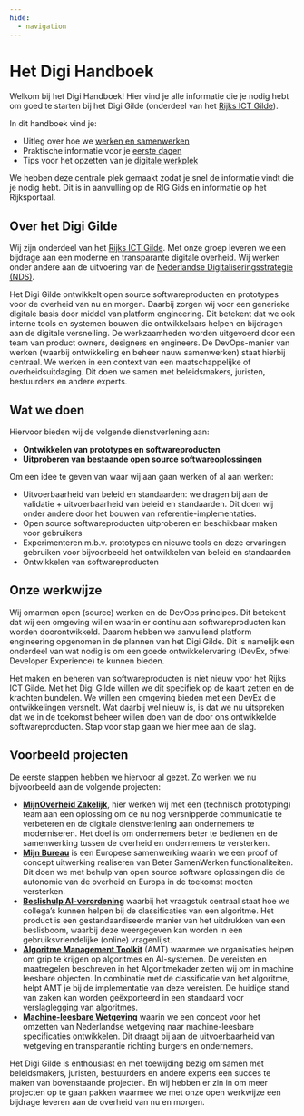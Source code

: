 ```yaml
---
hide:
  - navigation
---
```


# Het Digi Handboek

Welkom bij het Digi Handboek! Hier vind je alle informatie die je nodig hebt om goed te starten bij het Digi Gilde
(onderdeel van het [Rijks ICT Gilde](https://rijksictgilde.nl)).

In dit handboek vind je:

- Uitleg over hoe we [werken en samenwerken](werkwijze/principes.md)
- Praktische informatie voor je [eerste dagen](onboarding/eerste-dagen.md)
- Tips voor het opzetten van je [digitale werkplek](onboarding/dev-machine.md)

We hebben deze centrale plek gemaakt zodat je snel de informatie vindt die je nodig hebt. Dit is in aanvulling op de
RIG Gids en informatie op het Rijksportaal.

## Over het Digi Gilde

Wij zijn onderdeel van het [Rijks ICT Gilde](https://rijksictgilde.nl). Met onze groep leveren we een bijdrage
aan een moderne en transparante digitale overheid. Wij werken onder andere aan de uitvoering van de
[Nederlandse Digitaliseringsstrategie (NDS)](https://www.digitaleoverheid.nl/nederlandse-digitaliseringsstrategie-nds/).

Het Digi Gilde ontwikkelt open source softwareproducten en prototypes voor de overheid van nu en morgen. Daarbij zorgen
wij voor een generieke digitale basis door middel van platform engineering. Dit betekent dat we ook interne tools en
systemen bouwen die ontwikkelaars helpen en bijdragen aan de digitale versnelling. De werkzaamheden worden uitgevoerd
door een team van product owners, designers en engineers. De DevOps-manier van werken (waarbij ontwikkeling en beheer
nauw samenwerken) staat hierbij centraal. We werken in een context van een maatschappelijke of overheidsuitdaging. Dit
doen we samen met beleidsmakers, juristen, bestuurders en andere experts.

## Wat we doen

Hiervoor bieden wij de volgende dienstverlening aan:

- **Ontwikkelen van prototypes en softwareproducten**
- **Uitproberen van bestaande open source softwareoplossingen**

Om een idee te geven van waar wij aan gaan werken of al aan werken:

- Uitvoerbaarheid van beleid en standaarden: we dragen bij aan de validatie + uitvoerbaarheid van beleid en standaarden.
  Dit doen wij onder andere door het bouwen van referentie-implementaties.
- Open source softwareproducten uitproberen en beschikbaar maken voor gebruikers
- Experimenteren m.b.v. prototypes en nieuwe tools en deze ervaringen gebruiken voor bijvoorbeeld het ontwikkelen van
  beleid en standaarden
- Ontwikkelen van softwareproducten

## Onze werkwijze

Wij omarmen open (source) werken en de DevOps principes. Dit betekent dat wij een omgeving willen waarin er continu aan
softwareproducten kan worden doorontwikkeld. Daarom hebben we aanvullend platform engineering opgenomen in de plannen
van het Digi Gilde. Dit is namelijk een onderdeel van wat nodig is om een goede ontwikkelervaring (DevEx, ofwel
Developer Experience) te kunnen bieden.

Het maken en beheren van softwareproducten is niet nieuw voor het Rijks ICT Gilde. Met het Digi Gilde willen we dit
specifiek op de kaart zetten en de krachten bundelen. We willen een omgeving bieden met een DevEx die ontwikkelingen
versnelt. Wat daarbij wel nieuw is, is dat we nu uitspreken dat we in de toekomst beheer willen doen van de door ons
ontwikkelde softwareproducten. Stap voor stap gaan we hier mee aan de slag.

## Voorbeeld projecten

De eerste stappen hebben we hiervoor al gezet. Zo werken we nu bijvoorbeeld aan de volgende projecten:

- **[MijnOverheid Zakelijk](https://www.digitaleoverheid.nl/overzicht-van-alle-onderwerpen/innovatie/mijnoverheidzakelijk/)**,
  hier werken wij met een (technisch prototyping) team aan een oplossing om de nu nog versnipperde communicatie te
  verbeteren en de digitale dienstverlening aan ondernemers te moderniseren. Het doel is om ondernemers beter te bedienen
  en de samenwerking tussen de overheid en ondernemers te versterken.
- **[Mijn Bureau](https://github.com/MinBZK/mijn-bureau)** is een Europese samenwerking waarin we een proof of concept
  uitwerking realiseren van Beter SamenWerken functionaliteiten. Dit doen we met behulp van open source software
  oplossingen die de autonomie van de overheid en Europa in de toekomst moeten versterken.
- **[Beslishulp AI-verordening](https://github.com/MinBZK/ai-verordening-beslishulp)** waarbij het vraagstuk centraal
  staat hoe we collega’s kunnen helpen bij de classificaties van een algoritme. Het product is een gestandaardiseerde
  manier van het uitdrukken van een beslisboom, waarbij deze weergegeven kan worden in een gebruiksvriendelijke (online)
  vragenlijst.
- **[Algoritme Management Toolkit](https://github.com/MinBZK/amt)** (AMT) waarmee we organisaties helpen om grip te
  krijgen op algoritmes en AI-systemen. De vereisten en maatregelen beschreven in het Algoritmekader zetten wij om in
  machine leesbare objecten. In combinatie met de classificatie van het algoritme, helpt AMT je bij de implementatie van
  deze vereisten. De huidige stand van zaken kan worden geëxporteerd in een standaard voor verslaglegging van
  algoritmes.
- **[Machine-leesbare Wetgeving](https://github.com/MinBZK/poc-machine-law)** waarin we een concept voor het omzetten
  van Nederlandse wetgeving naar machine-leesbare specificaties ontwikkelen. Dit draagt bij aan de uitvoerbaarheid van
  wetgeving en transparantie richting burgers en ondernemers.

Het Digi Gilde is enthousiast en met toewijding bezig om samen met beleidsmakers, juristen, bestuurders en andere
experts een succes te maken van bovenstaande projecten. En wij hebben er zin in om meer projecten op te gaan pakken
waarmee we met onze open werkwijze een bijdrage leveren aan de overheid van nu en morgen.
